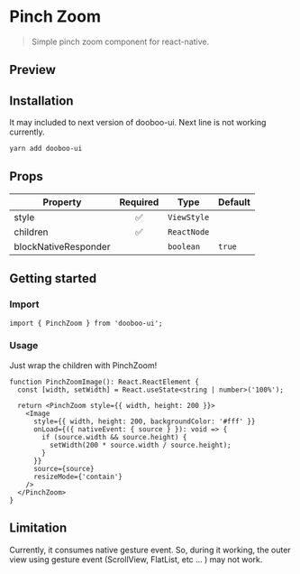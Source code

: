 # Pinch Zoom

> Simple pinch zoom component for react-native.  

## Preview

## Installation
It may included to next version of dooboo-ui.
Next line is not working currently.

```sh
yarn add dooboo-ui
```

## Props

| Property             |      Required      | Type                           | Default               |
| -------------------- | :----------------: | ------------------------------ | --------------------- |
| style                | :white_check_mark: | `ViewStyle`                    |                       |
| children             | :white_check_mark: | `ReactNode`                    |                       |
| blockNativeResponder |                    | `boolean`                      | `true`                |

## Getting started

### Import

```tsx
import { PinchZoom } from 'dooboo-ui';
```

### Usage
Just wrap the children with PinchZoom!

```tsx
function PinchZoomImage(): React.ReactElement {
  const [width, setWidth] = React.useState<string | number>('100%');

  return <PinchZoom style={{ width, height: 200 }}>
    <Image
      style={{ width, height: 200, backgroundColor: '#fff' }}
      onLoad={({ nativeEvent: { source } }): void => {
        if (source.width && source.height) {
          setWidth(200 * source.width / source.height);
        }
      }}
      source={source}
      resizeMode={'contain'}
    />
  </PinchZoom>
}
```

## Limitation
Currently, it consumes native gesture event. So, during it working, the outer view using gesture event (ScrollView, FlatList, etc ... ) may not work. 

